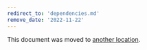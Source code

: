 ```yaml
---
redirect_to: 'dependencies.md'
remove_date: '2022-11-22'
---
```


This document was moved to [another location](dependencies.md).

<!-- This redirect file can be deleted after <2022-11-22>. -->
<!-- Redirects that point to other docs in the same project expire in three months. -->
<!-- Redirects that point to docs in a different project or site (for example, link is not relative and starts with `https:`) expire in one year. -->
<!-- Before deletion, see: https://docs.gitlab.com/ee/development/documentation/redirects.html -->
